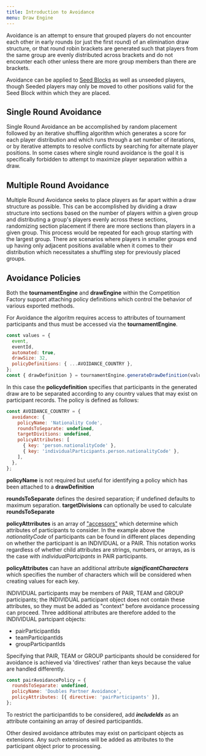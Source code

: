 ```yaml
---
title: Introduction to Avoidance
menu: Draw Engine
---
```


Avoidance is an attempt to ensure that grouped players do not encounter each other in early rounds (or just the first round) of an elimination draw structure, or that round robin brackets are generated such that players from the same group are evenly distributed across brackets and do not encounter each other unless there are more group members than there are brackets.

Avoidance can be applied to [Seed Blocks](./positioningSeeds#seed-blocks) as well as unseeded players, though Seeded players may only be moved to other positions valid for the Seed Block within which they are placed.

## Single Round Avoidance

Single Round Avoidance an be accomplished by random placement followed by an iterative shuffling algorithm which generates a score for each player distribution and which runs through a set number of iterations, or by iterative attempts to resolve conflicts by searching for alternate player positions. In some cases where single round avoidance is the goal it is specifically forbidden to attempt to maximize player separation within a draw.

## Multiple Round Avoidance

Multiple Round Avoidance seeks to place players as far apart within a draw structure as possible. This can be accomplished by dividing a draw structure into sections based on the number of players within a given group and distributing a group's players evenly across these sections, randomizing section placement if there are more sections than players in a given group. This process would be repeated for each group starting with the largest group. There are scenarios where players in smaller groups end up having only adjacent positions available when it comes to their distribution which necessitates a shuffling step for previously placed groups.

## Avoidance Policies

Both the **tournamentEngine** and **drawEngine** within the Competition Factory support attaching policy definitions which control the behavior of various exported methods.

For Avoidance the algoritm requires access to attributes of tournament participants and thus must be accessed via the **tournamentEngine**.

```js
const values = {
  event,
  eventId,
  automated: true,
  drawSize: 32,
  policyDefinitions: { ...AVOIDANCE_COUNTRY },
};
const { drawDefinition } = tournamentEngine.generateDrawDefinition(values);
```

In this case the **policydefinition** specifies that participants in the generated draw are to be separated according to any country values that may exist on participant records. The policy is defined as follows:

```js
const AVOIDANCE_COUNTRY = {
  avoidance: {
    policyName: 'Nationality Code',
    roundsToSeparate: undefined,
    targetDivitions: undefined,
    policyAttributes: [
      { key: 'person.nationalityCode' },
      { key: 'individualParticipants.person.nationalityCode' },
    ],
  },
};
```

**policyName** is not required but useful for identifying a policy which has been attached to a **drawDefinition**

**roundsToSeparate** defines the desired separation; if undefined defaults to maximum separation.
**targetDivisions** can optionally be used to calculate **roundsToSeparate**

**policyAttrributes** is an array of ["accessors"](./accessors) which determine which attributes of participants to consider. In the example above the _nationalityCode_ of participants can be found in different places depending on whether the participant is an INDIVIDUAL or a PAIR. This notation works regardless of whether child attributes are strings, numbers, or arrays, as is the case with _individualPartcipants_ in PAIR participants.

**policyAttributes** can have an additional attribute **_significantCharacters_** which specifies the number of characters which will be considered when creating values for each key.

INDIVIDUAL participants may be members of PAIR, TEAM and GROUP participants; the INDIVIDUAL participant object does not contain these attributes, so they must be added as "context" before avoidance processing can proceed. Three additional attributes are therefore added to the INDIVIDUAL partcipant objects:

- pairParticipantIds
- teamParticipantIds
- groupParticipantIds

Specifying that PAIR, TEAM or GROUP participants should be considered for avoidance is achieved via 'directives' rather than keys because the value are handled differently.

```js
const pairAvoidancePolicy = {
  roundsToSeparate: undefined,
  policyName: 'Doubles Partner Avoidance',
  policyAttributes: [{ directive: 'pairParticipants' }],
};
```

To restrict the participantIds to be considered, add **_includeIds_** as an attribute containing an array of desired participantIds.

Other desired avoidance attributes may exist on participant objects as extensions. Any such extensions will be added as attributes to the participant object prior to processing.
